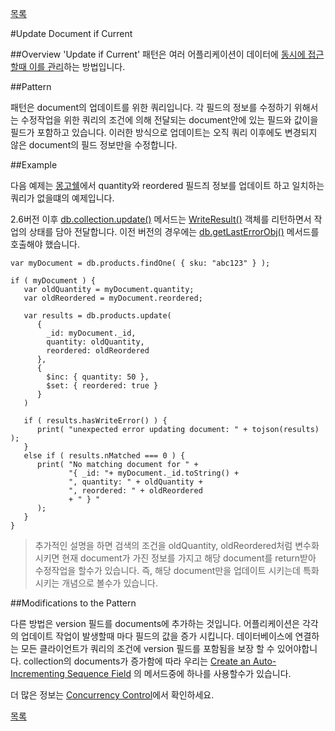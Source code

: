 [목록](https://github.com/yuby/mongodb-ko)



#Update Document if Current

##Overview
'Update if Current' 패턴은 여러 어플리케이션이 데이터에 [동시에 접근할때 이를 관리](http://docs.mongodb.org/manual/core/write-operations-atomicity/#concurrency-control)하는 방법입니다.

##Pattern

패턴은 document의 업데이트를 위한 쿼리입니다. 각 필드의 정보를 수정하기 위해서는 수정작업을 위한 쿼리의 조건에 의해 전달되는 document안에 있는 필드와 값이을 필드가 포함하고 있습니다. 이러한 방식으로 업데이트는 오직 쿼리 이후에도 변경되지 않은 document의 필드 정보만을 수정합니다.


##Example

다음 예제는 [몽고쉘](http://docs.mongodb.org/manual/reference/program/mongo/#bin.mongo)에서 quantity와 reordered 필드즤 정보를 업데이트 하고 일치하는 쿼리가 없을떄의 예제입니다.

2.6버전 이후
[db.collection.update()](http://docs.mongodb.org/manual/reference/method/db.collection.update/#db.collection.update) 메서드는 [WriteResult()](http://docs.mongodb.org/manual/reference/method/WriteResult/#WriteResult) 객체를 리턴하면서 작업의 상태를 담아 전달합니다. 이전 버전의 경우에는 [db.getLastErrorObj()](http://docs.mongodb.org/manual/reference/method/db.getLastErrorObj/#db.getLastErrorObj) 메서드를 호출해야 했습니다.

```
var myDocument = db.products.findOne( { sku: "abc123" } );

if ( myDocument ) {
   var oldQuantity = myDocument.quantity;
   var oldReordered = myDocument.reordered;

   var results = db.products.update(
      {
        _id: myDocument._id,
        quantity: oldQuantity,
        reordered: oldReordered
      },
      {
        $inc: { quantity: 50 },
        $set: { reordered: true }
      }
   )

   if ( results.hasWriteError() ) {
      print( "unexpected error updating document: " + tojson(results) );
   }
   else if ( results.nMatched === 0 ) {
      print( "No matching document for " +
             "{ _id: "+ myDocument._id.toString() +
             ", quantity: " + oldQuantity +
             ", reordered: " + oldReordered
             + " } "
      );
   }
}
```
> 추가적인 설명을 하면 검색의 조건을 oldQuantity, oldReordered처럼 변수화 시키면 현재 document가 가진 정보를 가지고 해당 document를 return받아 수정작업을 할수가 있습니다. 즉, 해당 document만을 업데이트 시키는데 특화시키는 개념으로 볼수가 있습니다.

##Modifications to the Pattern

다른 방법은 version 필드를 documents에 추가하는 것입니다. 어플리케이션은 각각의 업데이트 작업이 발생할때 마다 필드의 값을 증가 시킵니다. 데이터베이스에 연결하는 모든 클라이언트가 쿼리의  조건에 version 필드를 포함됨을 보장 할 수 있어야합니다. collection의 documents가 증가함에 따라 우리는  [Create an Auto-Incrementing Sequence Field](http://docs.mongodb.org/manual/tutorial/create-an-auto-incrementing-field/) 의 메서드중에 하나를 사용할수가 있습니다.

더 많은 정보는 [Concurrency Control](http://docs.mongodb.org/manual/core/write-operations-atomicity/#concurrency-control)에서 확인하세요.



[목록](https://github.com/yuby/mongodb-ko)